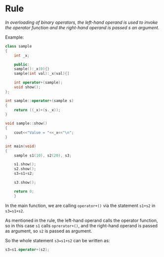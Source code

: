 # Rule

_In overloading of binary operators, the left-hand operand is used to invoke the operator function and the right-hand operand is passed s an argument._


Example:

```C++
class sample
{
	int _x;

	public:
	sample():_x(0){}
	sample(int val):_x(val){]

	int operator+(sample);
	void show();
};

int sample::operator+(sample s)
{
	return ((_x)+(s._x));
}

void sample::show()
{
	cout<<"Value = "<<_x<<"\n";
}

int main(void)
{
	sample s1(10), s2(20), s3;

	s1.show();
	s2.show();
	s3=s1+s2;

	s3.show();

	return 0;
	}
```

In the main function, we are calling `operator+()` via the statement `s1+s2` in `s3=s1+s2`.

As mentioned in the rule, the left-hand operand calls the operator function, so in this case `s1` calls `oprerator+()`, and the right-hand
operand is passed as argument, so `s2` is passed as argument.

So the whole statement `s3=s1+s2` can be written as:

```c++
s3=s1.operator+(s2);
```
